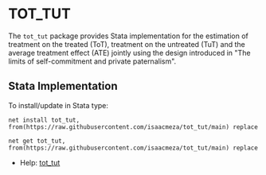 # TOT_TUT

The `tot_tut` package provides Stata implementation for the estimation of treatment on the treated (ToT), treatment on the untreated (TuT) and the average treatment effect (ATE) jointly using the design introduced in "The limits of self-commitment and private paternalism".


## Stata Implementation

To install/update in Stata type:
```
net install tot_tut, from(https://raw.githubusercontent.com/isaacmeza/tot_tut/main) replace
```
```
net get tot_tut, from(https://raw.githubusercontent.com/isaacmeza/tot_tut/main) replace
```
- Help: [tot_tut](tot_tut.pdf)

<br><br>

